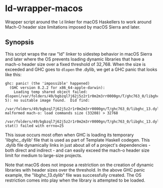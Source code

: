 # ld-wrapper-macos

Wrapper script around the `ld` linker for macOS Haskellers to work around Mach-O header size limitations imposed by macOS Sierra and later.

## Synopsis

This script wraps the raw "ld" linker to sidestep behavior in macOS Sierra and later where the OS prevents loading dynamic libraries that have a mach-o header size over a fixed threshold of 32,768. When the size is exceeded and GHC goes to `dlopen` the .dylib, we get a GHC panic that looks like this:

```
ghc: panic! (the 'impossible' happened)
  (GHC version 8.2.2 for x86_64-apple-darwin):
    Loading temp shared object failed: dlopen(/var/folders/49/bgbzql7j62j5z2r1r0m2m3rr0000gn/T/ghc763_0/libghc_13.dylib, 5): no suitable image found.  Did find:
    /var/folders/49/bgbzql7j62j5z2r1r0m2m3rr0000gn/T/ghc763_0/libghc_13.dylib: malformed mach-o: load commands size (33208) > 32768
    /var/folders/49/bgbzql7j62j5z2r1r0m2m3rr0000gn/T/ghc763_0/libghc_13.dylib: stat() failed with errno=25
```

This issue occurs most often when GHC is loading its temporary 'libghc_<numbers>.dylib' file that is used as part of Template Haskell codegen. This .dylib file dynamically links in just about all of a project's dependencies - both direct and indirect - and can easily exceed the mach-o header size limit for medium to large-size projects.

Note that macOS does not impose a restriction on the creation of dynamic libraries with header sizes over the threshold. In the above GHC panic example, the "libghc_13.dylib" file was successfully created. The OS restriction comes into play when the library is attempted to be loaded.

